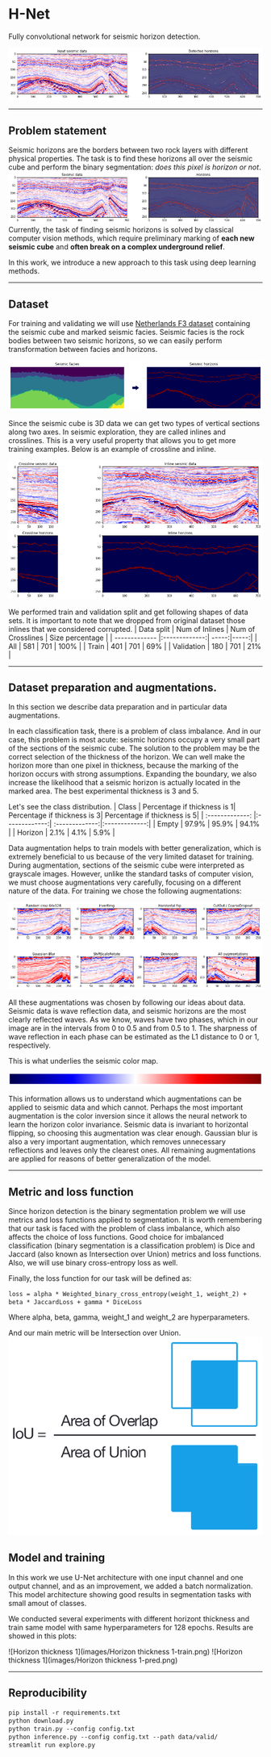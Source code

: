 # H-Net
Fully convolutional network for seismic horizon detection.

![Header](images/header.png)

---
## Problem statement
Seismic horizons are the borders between two rock layers with different physical properties. The task is to find these horizons all over the seismic cube and perform the binary segmentation: *does this pixel is horizon or not*.
![Problem statement](images/ps.png)
Currently, the task of finding seismic horizons is solved by classical computer vision methods, which require preliminary marking of __each new seismic cube__ and __often break on a complex underground relief__.

In this work, we introduce a new approach to this task using deep learning methods.

---
## Dataset
For training and validating we will use [Netherlands F3 dataset](https://github.com/olivesgatech/facies_classification_benchmark) containing the seismic cube and marked seismic facies. Seismic facies is the rock bodies between two seismic horizons, so we can easily perform transformation between facies and horizons. 

![Transformation](images/tr.png)

Since the seismic cube is 3D data we can get two types of vertical sections along two axes. In seismic exploration, they are called inlines and crosslines. This is a very useful property that allows you to get more training examples. Below is an example of crossline and inline.

![Inlines and crosslines](images/icl.png)

We performed train and validation split and get following shapes of data sets. It is important to note that we dropped from original dataset those inlines that we considered corrupted.
| Data split       | Num of Inlines           | Num of Crosslines  | Size percentage |
| ------------- |:-------------:| -----:|-----:|
| All | 581 | 701 | 100% |
| Train      | 401 | 701 | 69% |
| Validation      | 180     |   701 | 21% |

---
## Dataset preparation and augmentations.
In this section we describe data preparation and in particular data augmentations.

In each classification task, there is a problem of class imbalance. And in our case, this problem is most acute: seismic horizons occupy a very small part of the sections of the seismic cube. The solution to the problem may be the correct selection of the thickness of the horizon. We can well make the horizon more than one pixel in thickness, because the marking of the horizon occurs with strong assumptions. Expanding the boundary, we also increase the likelihood that a seismic horizon is actually located in the marked area. The best experimental thickness is 3 and 5.

Let's see the class distribution.
| Class       | Percentage if thickness is 1| Percentage if thickness is 3| Percentage if thickness is 5|
| :-------------: |:-------------:| :-------------:|:-------------:|
| Empty | 97.9% | 95.9% | 94.1% |
| Horizon      | 2.1% | 4.1% | 5.9% |

Data augmentation helps to train models with better generalization, which is extremely beneficial to us because of the very limited dataset for training. During augmentation, sections of the seismic cube were interpreted as grayscale images. However, unlike the standard tasks of computer vision, we must choose augmentations very carefully, focusing on a different nature of the data. For training we chose the following augmentations:

![Augmentations](images/augmentations.png)

All these augmentations was chosen by following our ideas about data. Seismic data is wave reflection data, and seismic horizons are the most clearly reflected waves. As we know, waves have two phases, which in our image are in the intervals from 0 to 0.5 and from 0.5 to 1. The sharpness of wave reflection in each phase can be estimated as the L1 distance to 0 or 1, respectively. 

This is what underlies the seismic color map.

![CMAP](images/cmap.png)

This information allows us to understand which augmentations can be applied to seismic data and which cannot. Perhaps the most important augmentation is the color inversion since it allows the neural network to learn the horizon color invariance. Seismic data is invariant to horizontal flipping, so choosing this augmentation was clear enough. Gaussian blur is also a very important augmentation, which removes unnecessary reflections and leaves only the clearest ones. All remaining augmentations are applied for reasons of better generalization of the model.

---

## Metric and loss function
Since horizon detection is the binary segmentation problem we will use metrics and loss functions applied to segmentation. It is worth remembering that our task is faced with the problem of class imbalance, which also affects the choice of loss functions. Good choice for imbalanced classification (binary segmentation is a classification problem) is Dice and Jaccard (also known as Intersection over Union) metrics and loss functions. Also, we will use binary cross-entropy loss as well.

Finally, the loss function for our task will be defined as:
```
loss = alpha * Weighted_binary_cross_entropy(weight_1, weight_2) + beta * JaccardLoss + gamma * DiceLoss
```
Where alpha, beta, gamma, weight_1 and weight_2 are hyperparameters.

And our main metric will be Intersection over Union.
![IoU](images/iou_equation.png)

## Model and training
In this work we use U-Net architecture with one input channel and one output channel, and as an improvement, we added a batch normalization. This model architecture showing good results in segmentation tasks with small amout of classes.

We conducted several experiments with different horizont thickness and train same model with same hyperparameters for 128 epochs.
Results are showed in this plots:

![Horizon thickness 1](images/Horizon thickness 1-train.png)
![Horizon thickness 1](images/Horizon thickness 1-pred.png)



---
## Reproducibility
```
pip install -r requirements.txt
python download.py
python train.py --config config.txt
python inference.py --config config.txt --path data/valid/
streamlit run explore.py
```
